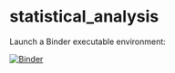 # statistical_analysis
Launch a Binder executable environment:

[![Binder](https://mybinder.org/badge_logo.svg)](https://mybinder.org/v2/gh/francescoboc/statistical_analysis/HEAD)
